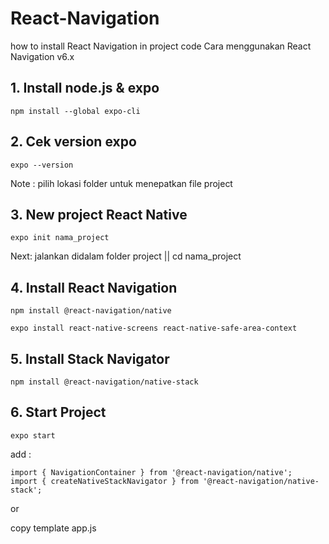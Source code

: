 # React-Navigation
how to install React Navigation in project code
Cara menggunakan React Navigation v6.x

## 1. Install node.js & expo
```
npm install --global expo-cli
```

## 2. Cek version expo
```
expo --version
```

Note : pilih lokasi folder untuk menepatkan file project

## 3. New project React Native
```
expo init nama_project
```

Next: jalankan didalam folder project || cd nama_project 

## 4. Install React Navigation
```
npm install @react-navigation/native
```
```
expo install react-native-screens react-native-safe-area-context
```

## 5. Install Stack Navigator
```
npm install @react-navigation/native-stack
```

## 6. Start Project
```
expo start
```

add :
```
import { NavigationContainer } from '@react-navigation/native';
import { createNativeStackNavigator } from '@react-navigation/native-stack';
```
or 

copy template app.js
